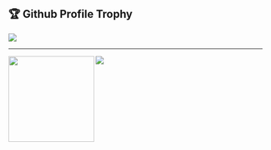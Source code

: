 <!-- ### Hi there 👋 -->

<!--
**lyokha/lyokha** is a ✨ _special_ ✨ repository because its `README.md` (this file) appears on your GitHub profile.

Here are some ideas to get you started:

- 🔭 I’m currently working on ...
- 🌱 I’m currently learning ...
- 👯 I’m looking to collaborate on ...
- 🤔 I’m looking for help with ...
- 💬 Ask me about ...
- 📫 How to reach me: ...
- 😄 Pronouns: ...
- ⚡ Fun fact: ...
-->

<h2>🏆 Github Profile Trophy</h2>
<img src="https://github-profile-trophy.vercel.app/?username=lyokha&column=8"/>

---

<div>
  <img height="170" align="left" src="https://github-readme-stats.vercel.app/api?username=lyokha&count_private=true&include_all_commits=true" />
  <img src="https://github-readme-stats.vercel.app/api/top-langs/?username=lyokha&layout=compact&langs_count=10?hide=CMake,Makefile" />
</div>

